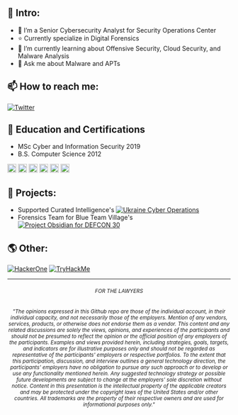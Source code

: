 ## 👋 Intro:
- 🔭 I’m a Senior Cybersecurity Analyst for Security Operations Center
- :star: Currently specialize in Digital Forensics
- 🌱 I’m currently learning about Offensive Security, Cloud Security, and Malware Analysis
- 💬 Ask me about Malware and APTs

## 📫 How to reach me:
[![Twitter](https://img.shields.io/twitter/follow/B4nd1t0_?style=social)](https://twitter.com/B4nd1t0_)

## :school: Education and Certifications
- MSc Cyber and Information Security 2019
- B.S. Computer Science 2012

<img src="https://img.shields.io/badge/GPEN-RED-red?style=plastic&logo=appveyor" height="20px"> <img src="https://img.shields.io/badge/GWAPT-RED-red?style=plastic&logo=appveyor" height="20px"> <img src="https://img.shields.io/badge/GREM-BLUE-blue?style=plastic&logo=appveyor" height="20px"> <img src="https://img.shields.io/badge/GNFA-BLUE-blue?style=plastic&logo=appveyor" height="20px"> <img src="https://img.shields.io/badge/GCFA-BLUE-blue?style=plastic&logo=appveyor" height="20px"> <img src="https://img.shields.io/badge/GCIH-BLUE-blue?style=plastic&logo=appveyor" height="20px">
</p>

## 🤖 Projects:
- Supported Curated Intelligence's [![Ukraine Cyber Operations](https://github.com/curated-intel/Ukraine-Cyber-Operations)](https://github.com/curated-intel/Ukraine-Cyber-Operations)
- Forensics Team for Blue Team Village's [![Project Obsidian for DEFCON 30](https://github.com/blueteamvillage/Project-Obsidian-DC30)](https://github.com/blueteamvillage/Project-Obsidian-DC30)

## 🌎 Other:
[![HackerOne](https://img.shields.io/badge/HackerOne-white)](https://tryhackme.com/p/B4nd1t0)
[![TryHackMe](https://img.shields.io/badge/TryHackMe-white)](https://hackerone.com/b4nd1t0)
<!---
0xB4nd1t0/0xB4nd1t0 is a ✨ special ✨ repository because its `README.md` (this file) appears on your GitHub profile.
You can click the Preview link to take a look at your changes.
--->
<hr></hr>
<h6 align="center"><small>FOR THE LAWYERS</small></h6>
<h6 align="center"><sub>"The opinions expressed in this Github repo are those of the individual account, in their individual capacity, and not necessarily those of the employers. Mention of any vendors, services, products, or otherwise does not endorse them as a vendor. This content and any related discussions are solely the views, opinions, and experiences of the participants and should not be presumed to reflect the opinion or the official position of any employers of the participants. Examples and views provided herein, including strategies, goals, targets, and indicators are for illustrative purposes only and should not be regarded as representative of the participants' employers or respective portfolios. To the extent that this participation, discussion, and interview outlines a general technology direction, the participants' employers have no obligation to pursue any such approach or to develop or use any functionality mentioned herein. Any suggested technology strategy or possible future developments are subject to change at the employers' sole discretion without notice. Content in this presentation is the intellectual property of the applicable creators and may be protected under the copyright laws of the United States and/or other countries. All trademarks are the property of their respective owners and are used for informational purposes only."</sub></h6>
